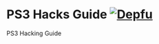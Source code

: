 # PS3 Hacks Guide [![Depfu](https://badges.depfu.com/badges/24508e7e491e0ed3e02e27f36037839e/overview.svg)](https://depfu.com/github/stampylongr/ps3?project_id=13631)
PS3 Hacking Guide